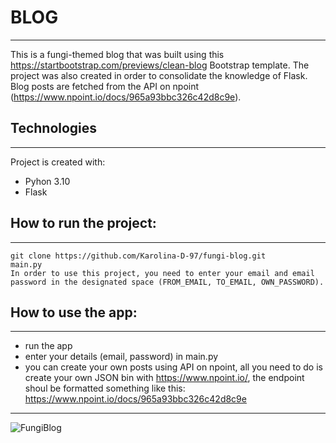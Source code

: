 # BLOG
---
This is a fungi-themed blog that was built using this https://startbootstrap.com/previews/clean-blog Bootstrap template. The project was also created in order to consolidate the knowledge of Flask. Blog posts are fetched from the API on npoint (https://www.npoint.io/docs/965a93bbc326c42d8c9e).

## Technologies
---
Project is created with: 
+ Pyhon 3.10
+ Flask

## How to run the project:
---
```
git clone https://github.com/Karolina-D-97/fungi-blog.git
main.py
In order to use this project, you need to enter your email and email password in the designated space (FROM_EMAIL, TO_EMAIL, OWN_PASSWORD).
```
## How to use the app:
---
+ run the app
+ enter your details (email, password) in main.py
+ you can create your own posts using API on npoint, all you need to do is create your own JSON bin with https://www.npoint.io/, the endpoint shoul be formatted something like this: https://www.npoint.io/docs/965a93bbc326c42d8c9e
---
![FungiBlog](./readme_images/fungi_blog.gif)
